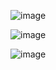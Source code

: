 ![image](https://user-images.githubusercontent.com/101361708/179371518-7e9f9fc2-05d2-474e-b076-1c368168a06c.png)

![image](https://user-images.githubusercontent.com/101361708/179369676-d7fa630d-f0a1-4e28-a0e8-3006647816e9.png)

![image](https://user-images.githubusercontent.com/101361708/179369689-cb86e9a0-2bd6-4c8f-8999-0d1b19ae0e41.png)


